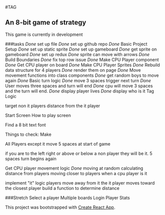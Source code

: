 #TAG
## An 8-bit game of strategy

This game is currently in development

###tasks
*Done* set up file
*Done* set up github repo
*Done* Basic Project Setup
*Done* set up static sprite
*Done* set up gameboard
*Done* get sprite on gameboard
*Done* set up redux
*Done* sprite can move with arrows
*Done* Build Boundaries
*Done* fix top row issue
*Done* Make CPU Player component
*Done* Get CPU player on board
*Done* Make CPU Player Sprites
*Done* Rebuild data structure for 4 players
*Done* render them on page
*Done* Move movement functions into class components
*Done* get random boys to move again
*Done* Basic turn logic
*Done* move 3 spaces trigger next turn
*Done* User moves three spaces and turn will end
*Done* cpu will move 3 spaces and the turn will end.
*Done* display player lives
*Done* display who is it
Tag Logic

target non it players
distance from the it player

Start Screen
How to play screen

Find a 8 bit text font


Things to check:
Make

 All Players except it move 5 spaces at start of game




  if you are to the left right or above or below a non player they will be it.
  5 spaces turn begins again

Get CPU player movement logic
*Done* moving at random
 calculating distance from players
  moving closer to players when a cpu player is it


implement "it" logic
players move away from it
the it player moves toward the closest player
build a function to determine distance


###Stretch
Select a player
Multiple boards
Login
Player Stats



This project was bootstrapped with [Create React App](https://github.com/facebook/create-react-app).
